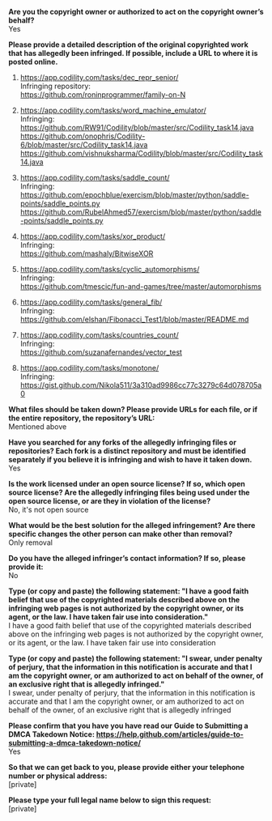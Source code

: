 **Are you the copyright owner or authorized to act on the copyright owner’s behalf?**  
Yes

**Please provide a detailed description of the original copyrighted work that has allegedly been infringed. If possible, include a URL to where it is posted online.**  
1. https://app.codility.com/tasks/dec_repr_senior/  
Infringing repository:  
https://github.com/roninprogrammer/family-on-N  

2. https://app.codility.com/tasks/word_machine_emulator/  
Infringing:  
https://github.com/RW91/Codility/blob/master/src/Codility_task14.java  
https://github.com/onophris/Codility-6/blob/master/src/Codility_task14.java  
https://github.com/vishnuksharma/Codility/blob/master/src/Codility_task14.java  

3. https://app.codility.com/tasks/saddle_count/  
Infringing:  
https://github.com/epochblue/exercism/blob/master/python/saddle-points/saddle_points.py  
https://github.com/RubelAhmed57/exercism/blob/master/python/saddle-points/saddle_points.py  

4. https://app.codility.com/tasks/xor_product/  
Infringing:  
https://github.com/mashaly/BitwiseXOR  

5. https://app.codility.com/tasks/cyclic_automorphisms/  
Infringing:  
https://github.com/tmescic/fun-and-games/tree/master/automorphisms  

6. https://app.codility.com/tasks/general_fib/  
Infringing:  
https://github.com/elshan/Fibonacci_Test1/blob/master/README.md  

7. https://app.codility.com/tasks/countries_count/  
Infringing:  
https://github.com/suzanafernandes/vector_test  

8. https://app.codility.com/tasks/monotone/  
Infringing:  
https://gist.github.com/Nikola511/3a310ad9986cc77c3279c64d078705a0  

**What files should be taken down? Please provide URLs for each file, or if the entire repository, the repository’s URL:**  
Mentioned above

**Have you searched for any forks of the allegedly infringing files or repositories? Each fork is a distinct repository and must be identified separately if you believe it is infringing and wish to have it taken down.**  
Yes

**Is the work licensed under an open source license? If so, which open source license? Are the allegedly infringing files being used under the open source license, or are they in violation of the license?**  
No, it's not open source

**What would be the best solution for the alleged infringement? Are there specific changes the other person can make other than removal?**  
Only removal

**Do you have the alleged infringer’s contact information? If so, please provide it:**  
No

**Type (or copy and paste) the following statement: "I have a good faith belief that use of the copyrighted materials described above on the infringing web pages is not authorized by the copyright owner, or its agent, or the law. I have taken fair use into consideration."**  
I have a good faith belief that use of the copyrighted materials described above on the infringing web pages is not authorized by the copyright owner, or its agent, or the law. I have taken fair use into consideration

**Type (or copy and paste) the following statement: "I swear, under penalty of perjury, that the information in this notification is accurate and that I am the copyright owner, or am authorized to act on behalf of the owner, of an exclusive right that is allegedly infringed."**  
I swear, under penalty of perjury, that the information in this notification is accurate and that I am the copyright owner, or am authorized to act on behalf of the owner, of an exclusive right that is allegedly infringed

**Please confirm that you have you have read our Guide to Submitting a DMCA Takedown Notice: https://help.github.com/articles/guide-to-submitting-a-dmca-takedown-notice/**  
Yes

**So that we can get back to you, please provide either your telephone number or physical address:**  
[private]

**Please type your full legal name below to sign this request:**   
[private]
